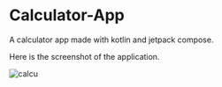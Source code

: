 # Calculator-App

A calculator app made with kotlin and jetpack compose.

Here is the screenshot of the application.

![calcu](https://github.com/09karankr/Calculator-App/assets/97887263/3216522d-68f4-4fc9-85e1-1909548e6e4b)
